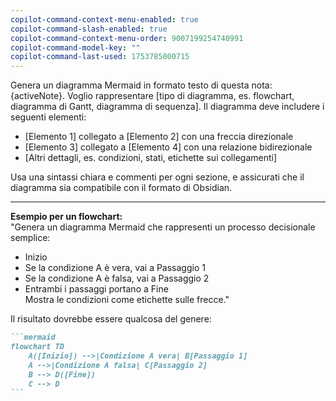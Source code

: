 ```yaml
---
copilot-command-context-menu-enabled: true
copilot-command-slash-enabled: true
copilot-command-context-menu-order: 9007199254740991
copilot-command-model-key: ""
copilot-command-last-used: 1753785000715
---
```

Genera un diagramma Mermaid in formato testo di questa nota: {activeNote}. Voglio rappresentare [tipo di diagramma, es. flowchart, diagramma di Gantt, diagramma di sequenza]. Il diagramma deve includere i seguenti elementi:

- [Elemento 1] collegato a [Elemento 2] con una freccia direzionale
- [Elemento 3] collegato a [Elemento 4] con una relazione bidirezionale
- [Altri dettagli, es. condizioni, stati, etichette sui collegamenti]

Usa una sintassi chiara e commenti per ogni sezione, e assicurati che il diagramma sia compatibile con il formato di Obsidian.

---

**Esempio per un flowchart:**  
"Genera un diagramma Mermaid che rappresenti un processo decisionale semplice:

- Inizio
- Se la condizione A è vera, vai a Passaggio 1
- Se la condizione A è falsa, vai a Passaggio 2
- Entrambi i passaggi portano a Fine  
    Mostra le condizioni come etichette sulle frecce."

Il risultato dovrebbe essere qualcosa del genere:

````markdown
```mermaid
flowchart TD
    A([Inizio]) -->|Condizione A vera| B[Passaggio 1]
    A -->|Condizione A falsa| C[Passaggio 2]
    B --> D([Fine])
    C --> D
```
````

